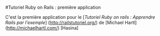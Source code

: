 #Tutoriel Ruby on Rails : première application

C'est la première application pour le
[*Tutoriel Ruby on rails : Apprendre Rails par l'exemple*] (http://railstutoriel.org/)
de [Michael Hartl] (http://michaelhartl.com/)
[Hasina]
